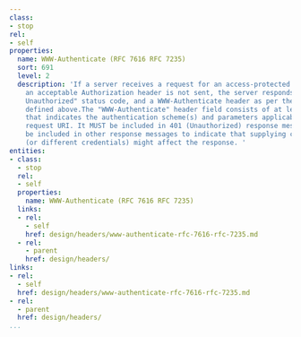 ```yaml
---
class:
- stop
rel:
- self
properties:
  name: WWW-Authenticate (RFC 7616 RFC 7235)
  sort: 691
  level: 2
  description: 'If a server receives a request for an access-protected object, and
    an acceptable Authorization header is not sent, the server responds with a "401
    Unauthorized" status code, and a WWW-Authenticate header as per the framework
    defined above.The "WWW-Authenticate" header field consists of at least one challenge
    that indicates the authentication scheme(s) and parameters applicable to the effective
    request URI. It MUST be included in 401 (Unauthorized) response messages and MAY
    be included in other response messages to indicate that supplying credentials
    (or different credentials) might affect the response. '
entities:
- class:
  - stop
  rel:
  - self
  properties:
    name: WWW-Authenticate (RFC 7616 RFC 7235)
  links:
  - rel:
    - self
    href: design/headers/www-authenticate-rfc-7616-rfc-7235.md
  - rel:
    - parent
    href: design/headers/
links:
- rel:
  - self
  href: design/headers/www-authenticate-rfc-7616-rfc-7235.md
- rel:
  - parent
  href: design/headers/
...
```

